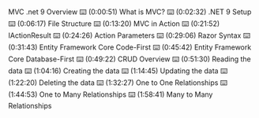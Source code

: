 MVC .net 9
Overview
⌨️ (0:00:51) What is MVC?
⌨️ (0:02:32) .NET 9 Setup
⌨️ (0:06:17) File Structure
⌨️ (0:13:20) MVC in Action
⌨️ (0:21:52) IActionResult
⌨️ (0:24:26) Action Parameters
⌨️ (0:29:06) Razor Syntax
⌨️ (0:31:43) Entity Framework Core Code-First
⌨️ (0:45:42) Entity Framework Core Database-First
⌨️ (0:49:22) CRUD Overview
⌨️ (0:51:30) Reading the data
⌨️ (1:04:16) Creating the data
⌨️ (1:14:45) Updating the data
⌨️ (1:22:20) Deleting the data
⌨️ (1:32:27) One to One Relationships
⌨️ (1:44:53) One to Many Relationships
⌨️ (1:58:41) Many to Many Relationships
